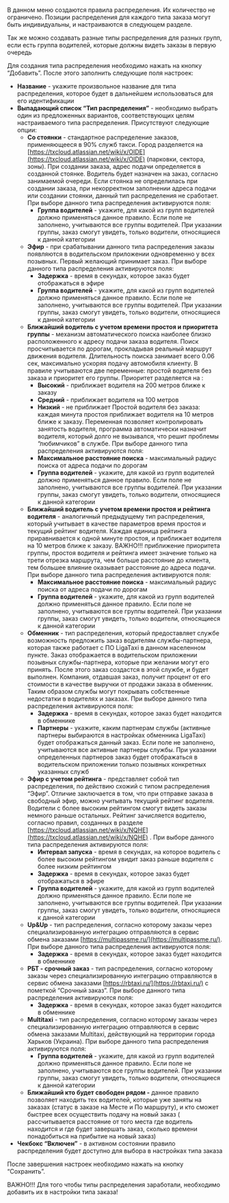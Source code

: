 В данном меню создаются правила распределения. Их количество не ограничено. Позиции распределения для каждого типа заказа могут быть индивидуальны, и настраиваются в следующем разделе. 

Так же можно создавать разные типы распределения для разных групп, если есть группа водителей, которые должны видеть заказы в первую очередь

Для создания типа распределения необходимо нажать на кнопку “Добавить”. После этого заполнить следующие поля настроек:

* **Название** - укажите произвольное название для типа распределения, которое будет в дальнейшем использоваться для его идентификации
* **Выпадающий список “Тип распределения”** - необходимо выбрать один из предложенных вариантов, соответствующих целям настраиваемого типа распределения. Присутствуют следующие опции:
    * **Со стоянки** - стандартное распределение заказов, применяющееся в 90% служб такси. Город разделяется на [https://txcloud.atlassian.net/wiki/x/OIDE](https://txcloud.atlassian.net/wiki/x/OIDE) (парковки, сектора, зоны). При создании заказа, адрес подачи определяется в созданной стоянке. Водитель будет назначен на заказ, согласно занимаемой очереди. Если стоянка не определилась при создании заказа, при некорректном заполнении адреса подачи или создании стоянки, данный тип распределения не сработает. При выборе данного типа распределения активируются поля:
        * **Группа водителей** - укажите, для какой из групп водителей должно применяться данное правило. Если поле не заполнено, учитываются все группы водителей. При указании группы, заказ смогут увидеть, только водители, относящиеся к данной категории
    * **Эфир** - при срабатывании данного типа распределения заказы появляются в водительском приложении одновременно у всех позывных. Первый желающий принимает заказ. При выборе данного типа распределения активируются поля:
        * **Задержка** - время в секундах, которое заказ будет отображаться в эфире
        * **Группа водителей** - укажите, для какой из групп водителей должно применяться данное правило. Если поле не заполнено, учитываются все группы водителей. При указании группы, заказ смогут увидеть, только водители, относящиеся к данной категории
    * **Ближайший водитель с учетом времени простоя и приоритета группы** - механизм автоматического поиска наиболее близко расположенного к адресу подачи заказа водителя. Поиск  просчитывается по дорогам, прокладывая реальный маршрут движения водителя. Длительность поиска занимает всего 0.06 сек, максимально ускоряя подачу автомобиля клиенту. В правиле учитываются две переменные: простой водителя без заказа и приоритет его группы. Приоритет разделяется на : 
        * **Высокий** - приближает водителя на 200 метров ближе к заказу
        * **Средний** - приближает водителя на 100 метров
        * **Низкий** - не приближает
        Простой водителя без заказа: каждая минута простоя приближает водителя на 10 метров ближе к заказу. Переменная позволяет контролировать занятость водителя, программа автоматически назначит водителя, который долго не вызывался, что решит проблемы “любимчиков” в службе. При выборе данного типа распределения активируются поля:
        * **Максимальное расстояние поиска** - максимальный радиус поиска от адреса подачи по дорогам
        * **Группа водителей** - укажите, для какой из групп водителей должно применяться данное правило. Если поле не заполнено, учитываются все группы водителей. При указании группы, заказ смогут увидеть, только водители, относящиеся к данной категории
    * **Ближайший водитель с учетом времени простоя и рейтинга водителя** - аналогичный предыдущему тип распределения, который учитывает в качестве параметров время простоя и текущий рейтинг водителя. Каждая единица рейтинга приравнивается к одной минуте простоя, и приближает водителя на 10 метров ближе к заказу. ВАЖНО!!! приближение приоритета группы, простоя водителя и рейтинга имеет значение только на трети отрезка маршрута, чем больше расстояние до клиента, тем большее влияние оказывает расстояние до адреса подачи. При выборе данного типа распределения активируются поля:
        * **Максимальное расстояние поиска** - максимальный радиус поиска от адреса подачи по дорогам
        * **Группа водителей** - укажите, для какой из групп водителей должно применяться данное правило. Если поле не заполнено, учитываются все группы водителей. При указании группы, заказ смогут увидеть, только водители, относящиеся к данной категории
    * **Обменник** - тип распределения, который предоставляет службе возможность предложить заказ водителям службы-партнера, которая также работает с ПО LigaTaxi в данном населенном пункте. Заказ отображается в водительском приложении позывных службы-партнера, которые при желании могут его принять. После этого заказ создастся в этой службе, и будет выполнен. Компания, отдавшая заказ, получит процент от его стоимости в качестве выручки от продажи заказа в обменник. Таким образом службы могут покрывать собственные недостатки в водителях и заказах. При выборе данного типа распределения активируются поля:
        * **Задержка** - время в секундах, которое заказ будет находится в обменнике
        * **Партнеры** - укажите, каким партнерам службы (активные партнеры выбираются в настройках обменника LigaTaxi) будет отображаться данный заказ. Если поле не заполнено, учитываются все активные партнеры службы. При указании определенных партнеров заказ будет отображаться в водительском приложении только позывных конкретных указанных служб
    * **Эфир с учетом рейтинга** - представляет собой тип распределения, по действию схожий с типом распределения “Эфир”. Отличие заключается в том, что при отправке заказа в свободный эфир, можно учитывать текущий рейтинг водителя. Водители с более высоким рейтингом смогут видеть заказы немного раньше остальных. Рейтинг зачисляется водителю, согласно правил, созданных в разделе [https://txcloud.atlassian.net/wiki/x/NQHE](https://txcloud.atlassian.net/wiki/x/NQHE) . При выборе данного типа распределения активируются поля:
        * **Интервал запуска** - время в секундах, на которое водитель с более высоким рейтингом увидит заказ раньше водителя с более низким рейтингом
        * **Задержка** - время в секундах, которое заказ будет отображаться в эфире
        * **Группа водителей** - укажите, для какой из групп водителей должно применяться данное правило. Если поле не заполнено, учитываются все группы водителей. При указании группы, заказ смогут увидеть, только водители, относящиеся к данной категории
    * **Up&Up** - тип распределения, согласно которому заказы через специализированную интеграцию отправляются в сервис обмена заказами [https://multipassme.ru/](https://multipassme.ru/). При выборе данного типа распределения активируются поля:
        * **Задержка** - время в секундах, которое заказ будет находится в обменнике
    * **РБТ - срочный заказ** - тип распределения, согласно которому заказы через специализированную интеграцию отправляются в сервис обмена заказами [https://rbtaxi.ru/](https://rbtaxi.ru/) с пометкой “Срочный заказ”. При выборе данного типа распределения активируются поля:
        * **Задержка** - время в секундах, которое заказ будет находится в обменнике
    * **Multitaxi** - тип распределения, согласно которому заказы через специализированную интеграцию отправляются в сервис обмена заказами Multitaxi, действующий на территории города Харьков (Украина). При выборе данного типа распределения активируются поля:
        * **Группа водителей** - укажите, для какой из групп водителей должно применяться данное правило. Если поле не заполнено, учитываются все группы водителей. При указании группы, заказ смогут увидеть, только водители, относящиеся к данной категории
    * **Ближайший кто будет свободен рядом -** данное правило позволяет находить тех водителей, которые уже заняты на заказах (статус в заказе на Месте и По маршруту), и кто сможет быстрее всех осуществить подачу на новый заказ ( рассчитывается расстояние от того места где водитель находится и где будет завершать заказ, сколько времени понадобиться на прибытие на новый заказ)
* **Чекбокс “Включен”** - в активном состоянии правило распределения будет доступно для выбора в настройках типа заказа

После завершения настроек необходимо нажать на кнопку “Сохранить”.

ВАЖНО!!! Для того чтобы типы распределения заработали, необходимо добавить их в настройки типа заказа!